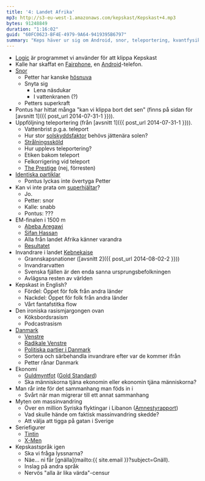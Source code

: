 ```yaml
---
title: '4: Landet Afrika'
mp3: http://s3-eu-west-1.amazonaws.com/kepskast/Kepskast+4.mp3
bytes: 91248849
duration: "1:16:02"
guid: "60FC0623-BF4E-4979-9A64-9419395B6797"
summary: "Keps häver ur sig om Android, snor, teleportering, kvantfysik, superhjältar, EM i friidrott, invandring, språk, rasism, Danmark, ekonomi, moral och inte minst seriefigurer."
---
```


* [Logic](https://www.apple.com/se/logic-pro/) är programmet vi använder för att klippa Kepskast
* Kalle har skaffat en [Fairphone](http://www.fairphone.com), en [Android](http://en.wikipedia.org/wiki/Android_(operating_system))-telefon.
* [Snor](http://en.wikipedia.org/wiki/Dried_nasal_mucus)
    * Petter har kanske [hösnuva](http://en.wikipedia.org/wiki/Allergic_rhinitis)
    * Snyta sig
        * Lena näsdukar
        * I vattenkranen (?)
    * Petters superkraft
* Pontus har hittat många "kan vi klippa bort det sen" (finns på sidan för [avsnitt 1]({{ post_url 2014-07-31-1 }})).
* Uppföljning teleportering (från [avsnitt 1]({{ post_url 2014-07-31-1 }})).
    * Vattenbrist p.g.a. teleport
    * Hur stor [solskyddsfaktor](http://sv.wikipedia.org/wiki/Solskyddsfaktor) behövs jättenära solen?
    * [Strålningssköld](http://en.wikipedia.org/wiki/Radiation_protection)
    * Hur upplevs teleportering?
    * Etiken bakom teleport
    * Felkorrigering vid teleport
    * [The Prestige](http://en.wikipedia.org/wiki/The_Prestige_(film)) (nej, förresten)
* [Identiska partiklar](http://en.wikipedia.org/wiki/Identical_particles)
    * Pontus lyckas inte övertyga Petter
* Kan vi inte prata om [superhjältar](http://en.wikipedia.org/wiki/Superhero)?
    * Jo.
    * Petter: snor
    * Kalle: snabb
    * Pontus: ???
* EM-finalen i 1500 m 
    * [Abeba Aregawi](http://en.wikipedia.org/wiki/Abeba_Aregawi)
    * [Sifan Hassan](http://en.wikipedia.org/wiki/Sifan_Hassan)
    * Alla från landet Afrika känner varandra
    * [Resultatet](http://www.european-athletics.org/competitions/european-athletics-championships/2014/athletics/event/womens-1500m/phase=atw015100/index.html?v=20140815183205&intcmp=[#]-schline-result)
* Invandrare i landet [Kebnekaise](http://en.wikipedia.org/wiki/Kebnekaise)
    * Grannskapsnationer ([avsnitt 2]({{ post_url 2014-08-02-2 }}))
    * Invandrarvatten
    * Svenska fjällen är den enda sanna ursprungsbefolkningen
    * Avlägsna resten av världen
* Kepskast in English?
    * Fördel: Öppet för folk från andra länder
    * Nackdel: Öppet för folk från andra länder
    * Vårt fantafstitka flow
* Den ironiska rasismjargongen ovan
    * Köksbordsrasism
    * Podcastrasism
* [Danmark](http://da.wikipedia.org/wiki/Danmark)
    * [Venstre](http://www.venstre.dk)
    * [Radikale Venstre](http://www.radikale.dk)
    * [Politiska partier i Danmark](http://en.wikipedia.org/wiki/List_of_political_parties_in_Denmark)
    * Sortera och särbehandla invandrare efter var de kommer ifrån
    * Petter rånar Danmark
* Ekonomi
    * [Guldmyntfot](http://sv.wikipedia.org/wiki/Myntfot) ([Gold Standard](http://en.wikipedia.org/wiki/Gold_standard))
    * Ska människorna tjäna ekonomin eller ekonomin tjäna människorna?
* Man rår inte för det sammanhang man föds in i
    * Svårt när man migrerar till ett annat sammanhang
* Myten om massinvandring
    * Över en million Syriska flyktingar i Libanon ([Amnestyrapport](http://www.amnesty.org/en/library/info/MDE18/001/2014/en))
    * Vad skulle hände om faktisk massinvandring skedde?
    * Att välja att tigga på gatan i Sverige
* Seriefigurer
    * [Tintin](http://en.wikipedia.org/wiki/The_Adventures_of_Tintin)
    * [X-Men](http://en.wikipedia.org/wiki/X-Men)
* Kepskastspråk igen
    * Ska vi fråga lyssnarna?
    * Näe… ni får [gnälla](mailto:{{ site.email }}?subject=Gnäll).
    * Inslag på andra språk
    * Nervös "alla är lika värda"-censur